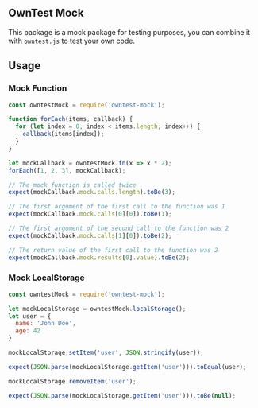 ## OwnTest Mock
This package is a mock package for testing purposes, you can combine it with `owntest.js` to test your own code.

## Usage
### Mock Function
```javascript
const owntestMock = require('owntest-mock');

function forEach(items, callback) {
  for (let index = 0; index < items.length; index++) {
    callback(items[index]);
  }
}

let mockCallback = owntestMock.fn(x => x * 2);
forEach([1, 2, 3], mockCallback);

// The mock function is called twice
expect(mockCallback.mock.calls.length).toBe(3);

// The first argument of the first call to the function was 1
expect(mockCallback.mock.calls[0][0]).toBe(1);

// The first argument of the second call to the function was 2
expect(mockCallback.mock.calls[1][0]).toBe(2);

// The return value of the first call to the function was 2
expect(mockCallback.mock.results[0].value).toBe(2);
```

### Mock LocalStorage
```javascript
const owntestMock = require('owntest-mock');

let mockLocalStorage = owntestMock.localStorage();
let user = {
  name: 'John Doe',
  age: 42
}

mockLocalStorage.setItem('user', JSON.stringify(user));

expect(JSON.parse(mockLocalStorage.getItem('user'))).toEqual(user);

mockLocalStorage.removeItem('user');

expect(JSON.parse(mockLocalStorage.getItem('user'))).toBe(null);
```
